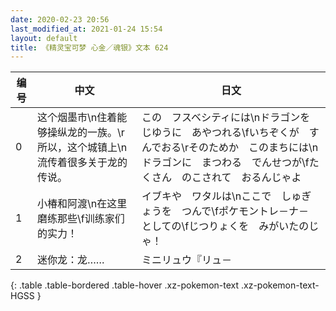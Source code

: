 ```yaml
---
date: 2020-02-23 20:56
last_modified_at: 2021-01-24 15:54
layout: default
title: 《精灵宝可梦 心金／魂银》文本 624
---
```

| 编号 | 中文 | 日文 |
| ---- | ---- | ---- |
| 0 | 这个烟墨市\n住着能够操纵龙的一族。\r所以，这个城镇上\n流传着很多关于龙的传说。 | この　フスベシティには\nドラゴンを　じゆうに　あやつれる\fいちぞくが　すんでおる\rそのためか　このまちには\nドラゴンに　まつわる　でんせつが\fたくさん　のこされて　おるんじゃよ |
| 1 | 小椿和阿渡\n在这里磨练那些\f训练家们的实力！ | イブキや　ワタルは\nここで　しゅぎょうを　つんで\fポケモントレ－ナ－　としての\fじつりょくを　みがいたのじゃ！ |
| 2 | 迷你龙：龙…… | ミニリュウ『リュ－ |
{: .table .table-bordered .table-hover .xz-pokemon-text .xz-pokemon-text-HGSS }